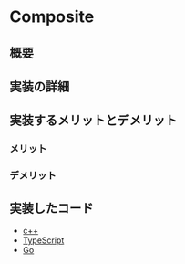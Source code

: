 # Composite
## 概要
## 実装の詳細
## 実装するメリットとデメリット
### メリット
### デメリット
## 実装したコード
* [c++](https://github.com/sakana7392/Design_Patterns/tree/main/Composite/c++)
* [TypeScript](https://github.com/sakana7392/Design_Patterns/tree/main/Composite/TypeScript)
* [Go](https://github.com/sakana7392/Design_Patterns/tree/main/Composite/Go)
